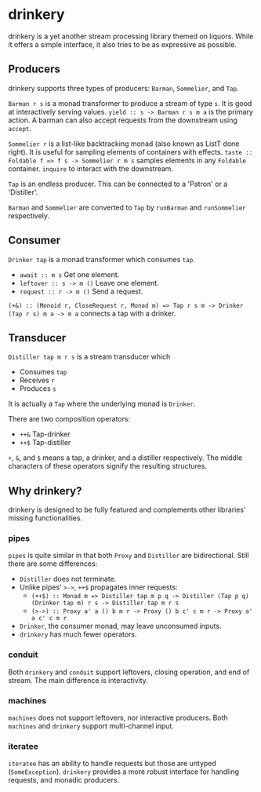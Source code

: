 # drinkery

drinkery is a yet another stream processing library themed on liquors. While it
offers a simple interface, it also tries to be as expressive as possible.

## Producers

drinkery supports three types of producers: `Barman`, `Sommelier`, and `Tap`.

`Barman r s` is a monad transformer to produce a stream of type `s`. It is good
at interactively serving values.
`yield :: s -> Barman r s m a` is the primary action.
A barman can also accept requests from the downstream using `accept`.

`Sommelier r` is a list-like backtracking monad (also known as ListT done right).
It is useful for sampling elements of containers with effects.
`taste :: Foldable f => f s -> Sommelier r m s` samples elements in any `Foldable`
container. `inquire` to interact with the downstream.

`Tap` is an endless producer. This can be connected to a 'Patron' or a 'Distiller'.

`Barman` and `Sommelier` are converted to `Tap`
by `runBarman` and `runSommelier` respectively.

## Consumer

`Drinker tap` is a monad transformer which consumes `tap`.

* `await :: m s` Get one element.
* `leftover :: s -> m ()` Leave one element.
* `request :: r -> m ()` Send a request.

`(+&) :: (Monoid r, CloseRequest r, Monad m) => Tap r s m -> Drinker (Tap r s) m a -> m a`
connects a tap with a drinker.

## Transducer

`Distiller tap m r s` is a stream transducer which

* Consumes `tap`
* Receives `r`
* Produces `s`

It is actually a `Tap` where the underlying monad is `Drinker`.

There are two composition operators:

* `++&` Tap-drinker
* `++$` Tap-distiller

`+`, `&`, and `$` means a tap, a drinker, and a distiller respectively. The middle
characters of these operators signify the resulting structures.

## Why drinkery?

drinkery is designed to be fully featured and complements other libraries' missing
functionalities.

### pipes

`pipes` is quite similar in that both `Proxy` and `Distiller` are bidirectional.
Still there are some differences:

* `Distiller` does not terminate.
* Unlike pipes' `>->`, `++$` propagates inner requests:
    * `(++$) :: Monad m => Distiller tap m p q -> Distiller (Tap p q) (Drinker tap m) r s -> Distiller tap m r s`
    * `(>->) :: Proxy a' a () b m r	-> Proxy () b c' c m r -> Proxy a' a c' c m r`
* `Drinker`, the consumer monad, may leave unconsumed inputs.
* `drinkery` has much fewer operators.

### conduit

Both `drinkery` and `conduit` support leftovers, closing operation, and end of stream.
The main difference is interactivity.

### machines

`machines` does not support leftovers, nor interactive producers.
Both `machines` and `drinkery` support multi-channel input.

### iteratee

`iteratee` has an ability to handle requests but those are untyped (`SomeException`).
`drinkery` provides a more robust interface for handling requests, and monadic producers.

